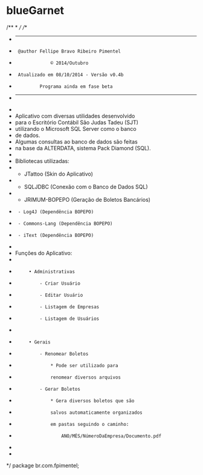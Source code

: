 blueGarnet
==========
/**
 * 
 */
/**
 * ------------------------------------------------
 * 		@author Fellipe Bravo Ribeiro Pimentel
 * 					© 2014/Outubro
 * 		Atualizado em 08/10/2014 - Versão v0.4b
 * 				Programa ainda em fase beta
 * ------------------------------------------------
 * 
 * Aplicativo com diversas utilidades desenvolvido
 * para o Escritório Contábil São Judas Tadeu (SJT)
 * utilizando o Microsoft SQL Server como o banco
 * de dados.
 * Algumas consultas ao banco de dados são feitas
 * na base da ALTERDATA, sistema Pack Diamond (SQL).
 * 
 * Bibliotecas utilizadas:
 *  - JTattoo (Skin do Aplicativo)
 *  - SQLJDBC (Conexão com o Banco de Dados SQL)
 *  - JRIMUM-BOPEPO (Geração de Boletos Bancários)
 *  	- Log4J (Dependência BOPEPO)
 * 		- Commons-Lang (Dependência BOPEPO)
 *  	- iText (Dependência BOPEPO)
 *  
 *  Funções do Aplicativo:
 *  
 *  		• Administrativas
 *  			- Criar Usuário
 *  			- Editar Usuário
 *  			- Listagem de Empresas
 *  			- Listagem de Usuários
 *
 *  		• Gerais
 *  			- Renomear Boletos
 *  				* Pode ser utilizado para
 *  				renomear diversos arquivos
 *  			- Gerar Boletos
 *  				* Gera diversos boletos que são
 *  				salvos automaticamente organizados
 *  				em pastas seguindo o caminho:
 *  					ANO/MÊS/NúmeroDaEmpresa/Documento.pdf
 *
 *
 */
package br.com.fpimentel;